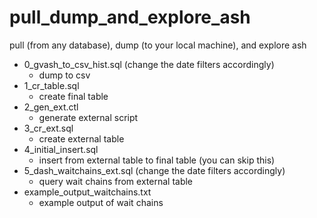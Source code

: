 # pull_dump_and_explore_ash
pull (from any database), dump (to your local machine), and explore ash


- 0_gvash_to_csv_hist.sql (change the date filters accordingly) 
	- dump to csv
- 1_cr_table.sql 
	- create final table
- 2_gen_ext.ctl 
	- generate external script
- 3_cr_ext.sql 
	- create external table
- 4_initial_insert.sql 
	- insert from external table to final table (you can skip this)
- 5_dash_waitchains_ext.sql (change the date filters accordingly) 
	- query wait chains from external table
- example_output_waitchains.txt 
	- example output of wait chains

